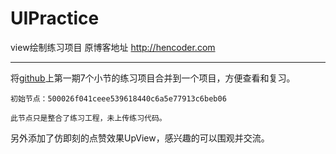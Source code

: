 # UIPractice
view绘制练习项目  原博客地址 http://hencoder.com

---

将[github](https://github.com/hencoder)上第一期7个小节的练习项目合并到一个项目，方便查看和复习。

    初始节点：500026f041ceee539618440c6a5e77913c6beb06
    
    此节点只是整合了练习工程，未上传练习代码。


另外添加了仿即刻的点赞效果UpView，感兴趣的可以围观并交流。
